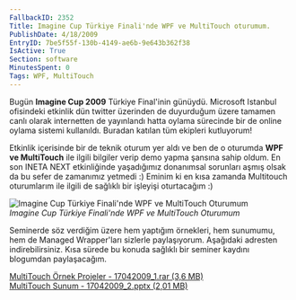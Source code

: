 ```yaml
---
FallbackID: 2352
Title: Imagine Cup Türkiye Finali'nde WPF ve MultiTouch oturumum.
PublishDate: 4/18/2009
EntryID: 7be5f55f-130b-4149-ae6b-9e643b362f38
IsActive: True
Section: software
MinutesSpent: 0
Tags: WPF, MultiTouch
---
```

Bugün **Imagine Cup 2009** Türkiye Final'inin günüydü. Microsoft
Istanbul ofisindeki etkinlik dün twitter üzerinden de duyurduğum üzere
tamamen canlı olarak internetten de yayınlandı hatta oylama sürecinde
bir de online oylama sistemi kullanıldı. Buradan katılan tüm ekipleri
kutluyorum!

Etkinlik içerisinde bir de teknik oturum yer aldı ve ben de o oturumda
**WPF ve MultiTouch** ile ilgili bilgiler verip demo yapma şansına sahip
oldum. En son INETA NEXT etkinliğinde yaşadığımız donanımsal sorunları
aşmış olsak da bu sefer de zamanımız yetmedi :) Eminim ki en kısa
zamanda Multitouch oturumlarım ile ilgili de sağlıklı bir işleyişi
oturtacağım :)

![Imagine Cup Türkiye Finali'nde WPF ve MultiTouch
Oturumum](http://cdn.daron.yondem.com/assets/2352/17042009_3.jpg)\
*Imagine Cup Türkiye Finali'nde WPF ve MultiTouch Oturumum*

Seminerde söz verdiğim üzere hem yaptığım örnekleri, hem sunumumu, hem
de Managed Wrapper'ları sizlerle paylaşıyorum. Aşağıdaki adresten
indirebilirsiniz. Kısa sürede bu konuda sağlıklı bir seminer kaydını
blogumdan paylaşacağım.

[MultiTouch Örnek Projeler - 17042009\_1.rar (3,6
MB)](http://cdn.daron.yondem.com/assets/2352/17042009_1.rar)\
 [MultiTouch Sunum - 17042009\_2.pptx (2,01
MB)](http://cdn.daron.yondem.com/assets/2352/17042009_2.pptx)


